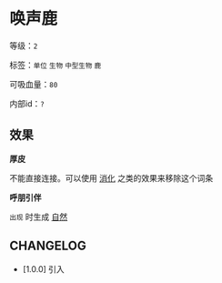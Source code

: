 # 唤声鹿

等级：`2`

标签：`单位` `生物` `中型生物` `鹿`

可吸血量：`80`

内部id：`?`

## 效果

**厚皮**

不能直接连接。可以使用 [消化](消化.md) 之类的效果来移除这个词条

**呼朋引伴**

`出现` 时生成 [自然](../卡牌组/自然.md)

## CHANGELOG

- [1.0.0] 引入

